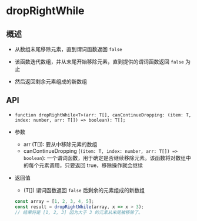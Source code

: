 # dropRightWhile

## 概述

+ 从数组末尾移除元素，直到谓词函数返回 `false`

+ 该函数迭代数组，并从末尾开始移除元素，直到提供的谓词函数返回 `false` 为止
+ 然后返回剩余元素组成的新数组

## API

+ `function dropRightWhile<T>(arr: T[], canContinueDropping: (item: T, index: number, arr: T[]) => boolean): T[];`


+ 参数

  + arr (T[]): 要从中移除元素的数组
  + canContinueDropping (`(item: T, index: number, arr: T[]) => boolean`): 一个谓词函数，用于确定是否继续移除元素。该函数将对数组中的每个元素调用，只要返回 true，移除操作就会继续

+ 返回值

  + (T[]) 谓词函数返回 `false` 后剩余的元素组成的新数组

  ```js
  const array = [1, 2, 3, 4, 5];
  const result = dropRightWhile(array, x => x > 3);
  // 结果将是 [1, 2, 3] 因为大于 3 的元素从末尾被移除了。
  ```

